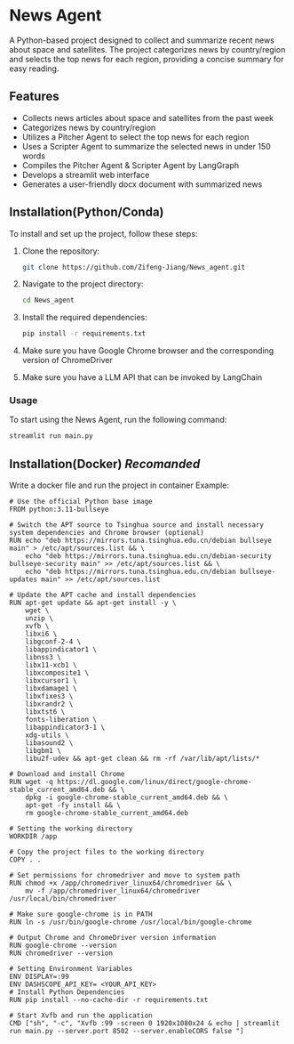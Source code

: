 # News Agent

A Python-based project designed to collect and summarize recent news about space and satellites. The project categorizes news by country/region and selects the top news for each region, providing a concise summary for easy reading.

## Features

- Collects news articles about space and satellites from the past week
- Categorizes news by country/region
- Utilizes a Pitcher Agent to select the top news for each region
- Uses a Scripter Agent to summarize the selected news in under 150 words
- Compiles the Pitcher Agent & Scripter Agent by LangGraph
- Develops a streamlit web interface
- Generates a user-friendly docx document with summarized news

## Installation(Python/Conda)

To install and set up the project, follow these steps:

1. Clone the repository:
    ```bash
    git clone https://github.com/Zifeng-Jiang/News_agent.git
    ```
2. Navigate to the project directory:
    ```bash
    cd News_agent
    ```
3. Install the required dependencies:
    ```bash
    pip install -r requirements.txt
    ```
4. Make sure you have Google Chrome browser and the corresponding version of ChromeDriver

5. Make sure you have a LLM API that can be invoked by LangChain
### Usage

To start using the News Agent, run the following command:

```bash
streamlit run main.py
```

## Installation(Docker) *Recomanded*
Write a docker file and run the project in container
Example:
```
# Use the official Python base image
FROM python:3.11-bullseye

# Switch the APT source to Tsinghua source and install necessary system dependencies and Chrome browser (optional)
RUN echo "deb https://mirrors.tuna.tsinghua.edu.cn/debian bullseye main" > /etc/apt/sources.list && \
    echo "deb https://mirrors.tuna.tsinghua.edu.cn/debian-security bullseye-security main" >> /etc/apt/sources.list && \
    echo "deb https://mirrors.tuna.tsinghua.edu.cn/debian bullseye-updates main" >> /etc/apt/sources.list

# Update the APT cache and install dependencies
RUN apt-get update && apt-get install -y \
    wget \
    unzip \
    xvfb \
    libxi6 \
    libgconf-2-4 \
    libappindicator1 \
    libnss3 \
    libx11-xcb1 \
    libxcomposite1 \
    libxcursor1 \
    libxdamage1 \
    libxfixes3 \
    libxrandr2 \
    libxtst6 \
    fonts-liberation \
    libappindicator3-1 \
    xdg-utils \
    libasound2 \
    libgbm1 \
    libu2f-udev && apt-get clean && rm -rf /var/lib/apt/lists/*

# Download and install Chrome
RUN wget -q https://dl.google.com/linux/direct/google-chrome-stable_current_amd64.deb && \
    dpkg -i google-chrome-stable_current_amd64.deb && \
    apt-get -fy install && \
    rm google-chrome-stable_current_amd64.deb

# Setting the working directory
WORKDIR /app

# Copy the project files to the working directory
COPY . .

# Set permissions for chromedriver and move to system path
RUN chmod +x /app/chromedriver_linux64/chromedriver && \
    mv -f /app/chromedriver_linux64/chromedriver /usr/local/bin/chromedriver

# Make sure google-chrome is in PATH
RUN ln -s /usr/bin/google-chrome /usr/local/bin/google-chrome

# Output Chrome and ChromeDriver version information
RUN google-chrome --version
RUN chromedriver --version

# Setting Environment Variables
ENV DISPLAY=:99
ENV DASHSCOPE_API_KEY= <YOUR_API_KEY>
# Install Python Dependencies
RUN pip install --no-cache-dir -r requirements.txt

# Start Xvfb and run the application
CMD ["sh", "-c", "Xvfb :99 -screen 0 1920x1080x24 & echo | streamlit run main.py --server.port 8502 --server.enableCORS false "]
```
